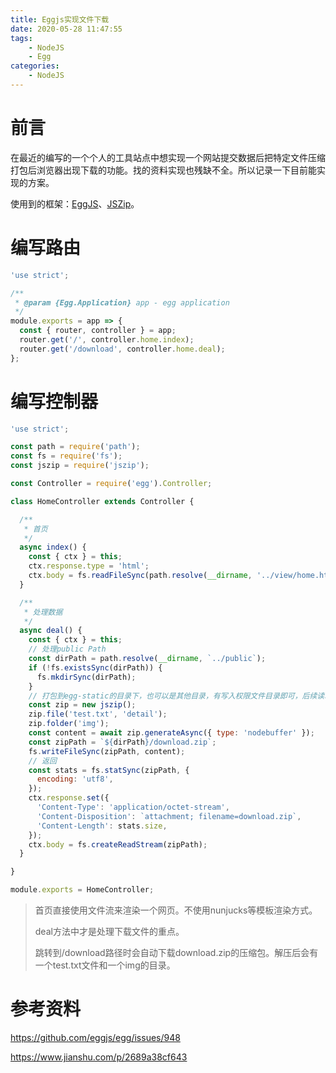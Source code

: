 ```yaml
---
title: Eggjs实现文件下载
date: 2020-05-28 11:47:55
tags:
    - NodeJS
    - Egg
categories:
    - NodeJS
---
```


# 前言

在最近的编写的一个个人的工具站点中想实现一个网站提交数据后把特定文件压缩打包后浏览器出现下载的功能。找的资料实现也残缺不全。所以记录一下目前能实现的方案。

<!-- more -->

使用到的框架：[EggJS](https://stuk.github.io/jszip/)、[JSZip](https://eggjs.org/zh-cn/)。

# 编写路由

``` javascript
'use strict';

/**
 * @param {Egg.Application} app - egg application
 */
module.exports = app => {
  const { router, controller } = app;
  router.get('/', controller.home.index);
  router.get('/download', controller.home.deal);
};
```

# 编写控制器

``` javascript
'use strict';

const path = require('path');
const fs = require('fs');
const jszip = require('jszip');

const Controller = require('egg').Controller;

class HomeController extends Controller {

  /**
   * 首页
   */
  async index() {
    const { ctx } = this;
    ctx.response.type = 'html';
    ctx.body = fs.readFileSync(path.resolve(__dirname, '../view/home.html'));
  }

  /**
   * 处理数据
   */
  async deal() {
    const { ctx } = this;
    // 处理public Path
    const dirPath = path.resolve(__dirname, `../public`);
    if (!fs.existsSync(dirPath)) {
      fs.mkdirSync(dirPath);
    }
    // 打包到egg-static的目录下，也可以是其他目录，有写入权限文件目录即可，后续读取
    const zip = new jszip();
    zip.file('test.txt', 'detail');
    zip.folder('img');
    const content = await zip.generateAsync({ type: 'nodebuffer' });
    const zipPath = `${dirPath}/download.zip`;
    fs.writeFileSync(zipPath, content);
    // 返回
    const stats = fs.statSync(zipPath, {
      encoding: 'utf8',
    });
    ctx.response.set({
      'Content-Type': 'application/octet-stream',
      'Content-Disposition': `attachment; filename=download.zip`,
      'Content-Length': stats.size,
    });
    ctx.body = fs.createReadStream(zipPath);
  }

}

module.exports = HomeController;
```

> 首页直接使用文件流来渲染一个网页。不使用nunjucks等模板渲染方式。
>
> deal方法中才是处理下载文件的重点。
>
> 跳转到/download路径时会自动下载download.zip的压缩包。解压后会有一个test.txt文件和一个img的目录。

# 参考资料

https://github.com/eggjs/egg/issues/948

https://www.jianshu.com/p/2689a38cf643